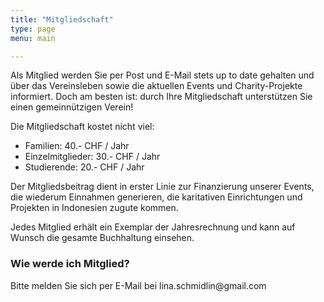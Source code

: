 ```yaml
---
title: "Mitgliedschaft"
type: page
menu: main

---
```



Als Mitglied werden Sie per Post und E-Mail stets up to date gehalten und über das Vereinsleben sowie die aktuellen Events und Charity-Projekte informiert. Doch am besten ist: durch Ihre Mitgliedschaft unterstützen Sie einen gemeinnützigen Verein!

Die Mitgliedschaft kostet nicht viel:

* Familien: 40.- CHF / Jahr
* Einzelmitglieder: 30.- CHF / Jahr
* Studierende: 20.- CHF / Jahr

Der Mitgliedsbeitrag dient in erster Linie zur Finanzierung unserer Events, die wiederum Einnahmen generieren, die karitativen Einrichtungen und Projekten in Indonesien zugute kommen.

Jedes Mitglied erhält ein Exemplar der Jahresrechnung und kann auf Wunsch die gesamte Buchhaltung einsehen.

### Wie werde ich Mitglied?

Bitte melden Sie sich per E-Mail bei lin<!-- fhetydagzzzgjds -->a.schmidlin@<!-- sdfjsdhfkjypcs -->gm<!-- asjajdfla32838oxp -->ail.com

